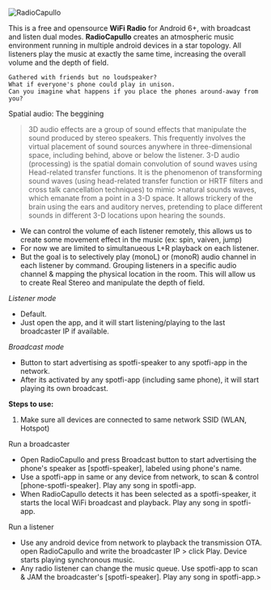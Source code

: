 ![RadioCapullo](https://avatars.githubusercontent.com/u/152348732)

This is a free and opensource **WiFi Radio** for Android 6+, with broadcast and listen dual modes.
**RadioCapullo** creates an atmospheric music environment running in multiple android devices in a star topology. 
All listeners play the music at exactly the same time, increasing the overall volume and the depth of field.

```
Gathered with friends but no loudspeaker?
What if everyone's phone could play in unison. 
Can you imagine what happens if you place the phones around-away from you?
```

Spatial audio: The beggining

>3D audio effects are a group of sound effects that manipulate the sound produced by stereo speakers. This frequently involves the virtual placement of sound sources anywhere in three-dimensional space, including behind, above or below the listener.
>3-D audio (processing) is the spatial domain convolution of sound waves using Head-related transfer functions. It is the phenomenon of transforming sound waves (using head-related transfer function or HRTF filters and cross talk cancellation techniques) to mimic >natural sounds waves, which emanate from a point in a 3-D space. It allows trickery of the brain using the ears and auditory nerves, pretending to place different sounds in different 3-D locations upon hearing the sounds.

 - We can control the volume of each listener remotely, this allows us to create some movement effect in the music (ex: spin, vaiven, jump)
 - For now we are limited to simultanueous L+R playback on each listener. 
 - But the goal is to selectively play (monoL) or (monoR) audio channel in each listener by command. Grouping listeners in a specific audio channel & mapping the physical location in the room. This will allow us to create Real Stereo and manipulate the depth of field.


*Listener mode*
 - Default.
 - Just open the app, and it will start listening/playing to the last broadcaster IP if available.

*Broadcast mode*
 - Button to start advertising as spotfi-speaker to any spotfi-app in the network.
 - After its activated by any spotfi-app (including same phone), it will start playing its own broadcast.


**Steps to use:**
 1. Make sure all devices are connected to same network SSID (WLAN, Hotspot) 

Run a broadcaster
 - Open RadioCapullo and press Broadcast button to start advertising the phone's speaker as [spotfi-speaker], labeled using phone's name.
 - Use a spotfi-app in same or any device from network, to scan & control [phone-spotfi-speaker]. Play any song in spotfi-app.
 - When RadioCapullo detects it has been selected as a spotfi-speaker, it starts the local WiFi broadcast and playback. Play any song in spotfi-app.
  
Run a listener
 - Use any android device from network to playback the transmission OTA. open RadioCapullo and write the broadcaster IP > click Play. Device starts playing synchronous music.
 - Any radio listener can change the music queue. Use spotfi-app to scan & JAM the broadcaster's [spotfi-speaker]. Play any song in spotfi-app.>
